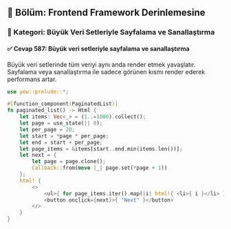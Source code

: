 ## 📘 Bölüm: Frontend Framework Derinlemesine  
### 🔹 Kategori: Büyük Veri Setleriyle Sayfalama ve Sanallaştırma  
#### ✅ Cevap 587: Büyük veri setleriyle sayfalama ve sanallaştırma

Büyük veri setlerinde tüm veriyi aynı anda render etmek yavaşlatır. Sayfalama veya sanallaştırma ile sadece görünen kısmı render ederek performans artar.

```rust
use yew::prelude::*;

#[function_component(PaginatedList)]
fn paginated_list() -> Html {
    let items: Vec<_> = (1..=1000).collect();
    let page = use_state(|| 0);
    let per_page = 20;
    let start = *page * per_page;
    let end = start + per_page;
    let page_items = &items[start..end.min(items.len())];
    let next = {
        let page = page.clone();
        Callback::from(move |_| page.set(*page + 1))
    };
    html! {
        <>
            <ul>{ for page_items.iter().map(|i| html!{ <li>{ i }</li> }) }</ul>
            <button onclick={next}>{ "Next" }</button>
        </>
    }
}
```
